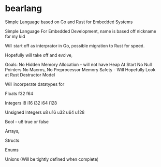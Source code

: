 # bearlang
Simple Language based on Go and Rust for Embedded Systems

Simple Language For Embedded Development, name is based off nickname for my kid

Will start off as interprator in Go, possible migration to Rust for speed.

Hopefully will take off and evolve,

Goals: No Hidden Memory Allocation - will not have Heap At Start No Null Pointers No Macros, No Preprocessor Memory Safety - Will Hopefully Look at Rust Destructor Model

Will incorperate datatypes for

Floats f32 f64

Integers i8 i16 i32 i64 i128

Unsigned Integers u8 u16 u32 u64 u128

Bool - u8 true or false

Arrays,

Structs

Enums

Unions (Will be tightly defined when complete)
